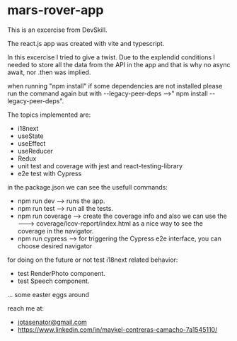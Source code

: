 # mars-rover-app

This is an excercise from DevSkill.

The react.js app was created with vite and typescript.

In this excercise I tried to give a twist. Due to the explendid conditions I needed to store all the data from the API in the app and that is why no async await, nor .then was implied.

when running "npm install" if some dependencies are not installed please run the command again but with --legacy-peer-deps -->" npm install --legacy-peer-deps".

The topics implemented are:

- i18next
- useState
- useEffect
- useReducer
- Redux
- unit test and coverage with jest and react-testing-library
- e2e test with Cypress

in the package.json we can see the usefull commands:

- npm run dev --> runs the app.
- npm run test --> run all the tests.
- npm run coverage --> create the coverage info and also we can use the ---> coverage/lcov-report/index.html as a nice way to see the coverage in the navigator.
- npm run cypress --> for triggering the Cypress e2e interface, you can choose desired navigator

for doing on the future or not test i18next related behavior:
- test RenderPhoto component.
- test Speech component.

... some easter eggs around

reach me at:
- jotasenator@gmail.com
- https://www.linkedin.com/in/maykel-contreras-camacho-7a1545110/



